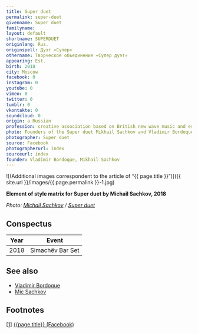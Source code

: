 ```yaml
---
title: Super duet
permalink: super-duet
givenname: Super duet
familyname:
layout: default
shortname: SUPERDUET
originlang: Rus.
originspell: Дуэт «Супер»
othername: Творческое объединение «Супер дуэт»
appearing: Est.
birth: 2018
city: Moscow
facebook: 0
instagram: 0
youtube: 0
vimeo: 0
twitter: 0
tumblr: 0
vkontakte: 0
soundcloud: 0
origin: a Russian
profession: creative association based on British new wave music and esthetics established in Moscow
photo: Founders of the Super duet Mikhail Sachkov and Vladimir Bordoque
photographer: Super duet
source: Facebook
photographerurl: index
sourceurl: index
founder: Vladimir Bordoque, Mikhail Sachkov
---
```



![(Additional images correspondent to the article of “{{ page.title }}”)]({{ site.url }}/images/{{ page.permalink }}-1.jpg)

**Element of style matrix for Super duet by Michail Sachkov, 2018**

*Photo: [Michail Sachkov](sachkov-mikhail) / [Super duet](super-duet)*

## Сonspectus

|Year|Event|
|-|-|
|2018|Simachёv Bar Set|

## See also

+ [Vladimir Bordoque](bordoque-vladimir)
+ [Mic Sachkov](sachkov-mikhail)

## Footnotes

[[1]](#a1) <span id="f1"></span> [{{page.title}} (Facebook)](https://www.facebook.com/SUPERDUET/)
